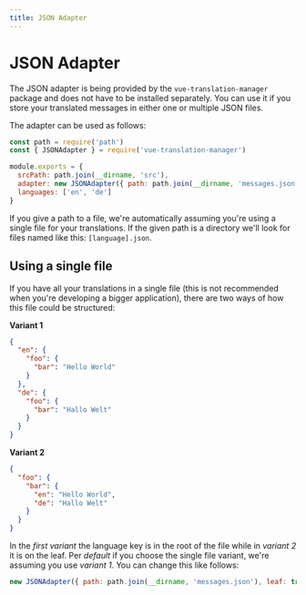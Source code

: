```yaml
---
title: JSON Adapter
---
```


# JSON Adapter

The JSON adapter is being provided by the `vue-translation-manager` package and does not have to be installed separately. You
can use it if you store your translated messages in either one or multiple JSON files.

The adapter can be used as follows:

```js
const path = require('path')
const { JSONAdapter } = require('vue-translation-manager')

module.exports = {
  srcPath: path.join(__dirname, 'src'),
  adapter: new JSONAdapter({ path: path.join(__dirname, 'messages.json') }),
  languages: ['en', 'de']
}
```

If you give a path to a file, we're automatically assuming you're using a single file for your translations. If
the given path is a directory we'll look for files named like this: `[language].json`.

## Using a single file

If you have all your translations in a single file (this is not recommended when you're developing a bigger application), there
are two ways of how this file could be structured:

**Variant 1**
```json
{
  "en": {
    "foo": {
      "bar": "Hello World"
    }
  },
  "de": {
    "foo": {
      "bar": "Hallo Welt"
    }
  }
}
```

**Variant 2**
```json
{
  "foo": {
    "bar": {
      "en": "Hello World",
      "de": "Hallo Welt"
    }
  }
}
```

In the *first variant* the language key is in the root of the file while in *variant 2* it is on the leaf. Per *default* if you
choose the single file variant, we're assuming you use *variant 1*. You can change this like follows:

```js
new JSONAdapter({ path: path.join(__dirname, 'messages.json'), leaf: true })
```
